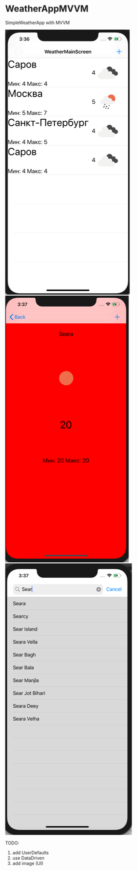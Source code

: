 # WeatherAppMVVM
SimpleWeatherApp with MVVM

![MainView](/MainView.png "Optional Title") ![MainView](/DetailView.png "Optional Title") ![MainView](/SearchView.png "Optional Title")


TODO: 
1) add UserDefaults
2) use DataDriven
3) add image (UI)
